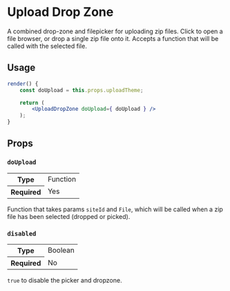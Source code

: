 # Upload Drop Zone

A combined drop-zone and filepicker for uploading zip files. Click to open a file browser, or drop a single zip file onto it. Accepts a function that will be called with the selected file.

## Usage

```jsx
render() {
	const doUpload = this.props.uploadTheme;

	return (
		<UploadDropZone doUpload={ doUpload } />
	);
}
```

## Props

### `doUpload`

<table>
	<tr><th>Type</th><td>Function</td></tr>
	<tr><th>Required</th><td>Yes</td></tr>
</table>

Function that takes params `siteId` and `File`, which will be called when a zip file has been selected (dropped or picked).

### `disabled`

<table>
	<tr><th>Type</th><td>Boolean</td></tr>
	<tr><th>Required</th><td>No</td></tr>
</table>

`true` to disable the picker and dropzone.

